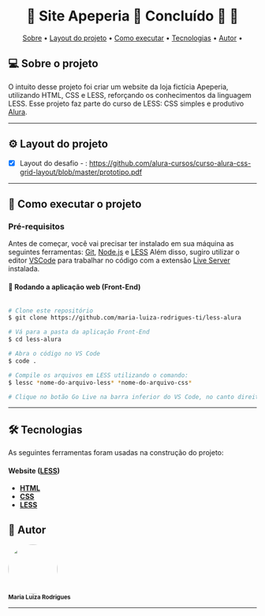 

<h1 align="center"> 
	🚧 Site Apeperia 🚀 Concluído 🚀 🚧
</h1>

<p align="center">
 <a href="#-sobre-o-projeto">Sobre</a> •
 <a href="#-intruções-do-projeto">Layout do projeto</a> •
 <a href="#-como-executar-o-projeto">Como executar</a> • 
 <a href="#-tecnologias">Tecnologias</a> • 
 <a href="#-autor">Autor</a> • 
</p>


## 💻 Sobre o projeto

O intuito desse projeto foi criar um website da loja fictícia Apeperia, utilizando HTML, CSS e LESS, reforçando os conhecimentos da linguagem LESS. Esse projeto faz parte do curso de LESS: CSS simples e produtivo [Alura](https://www.alura.com.br/).

---

## ⚙️ Layout do projeto

- [x] Layout do desafio - : https://github.com/alura-cursos/curso-alura-css-grid-layout/blob/master/prototipo.pdf

---

## 🚀 Como executar o projeto

### Pré-requisitos

Antes de começar, você vai precisar ter instalado em sua máquina as seguintes ferramentas:
[Git](https://git-scm.com), [Node.js](https://nodejs.org/en/) e [LESS](https://lesscss.org/)
Além disso, sugiro utilizar o editor [VSCode](https://code.visualstudio.com/) para trabalhar no código com a extensão [Live Server](https://marketplace.visualstudio.com/items?itemName=ritwickdey.LiveServer) instalada.

#### 🧭 Rodando a aplicação web (Front-End)

```bash

# Clone este repositório
$ git clone https://github.com/maria-luiza-rodrigues-ti/less-alura

# Vá para a pasta da aplicação Front-End
$ cd less-alura

# Abra o código no VS Code
$ code .

# Compile os arquivos em LESS utilizando o comando:
$ lessc *nome-do-arquivo-less* *nome-do-arquivo-css*

# Clique no botão Go Live na barra inferior do VS Code, no canto direito

```

---

## 🛠 Tecnologias

As seguintes ferramentas foram usadas na construção do projeto:

#### **Website**  ([LESS](https://lesscss.org/))

-   **[HTML](https://developer.mozilla.org/en-US/docs/Web/HTML)**
-   **[CSS](https://developer.mozilla.org/en-US/docs/Web/CSS)**
-   **[LESS](https://lesscss.org/)**

## 🦸 Autor

 <img style="border-radius: 50%;" src="https://avatars.githubusercontent.com/u/86676797?v=4" width="100px;" alt=""/>
 <br />
 <sub><b>Maria Luiza Rodrigues</b></sub></a>

---
